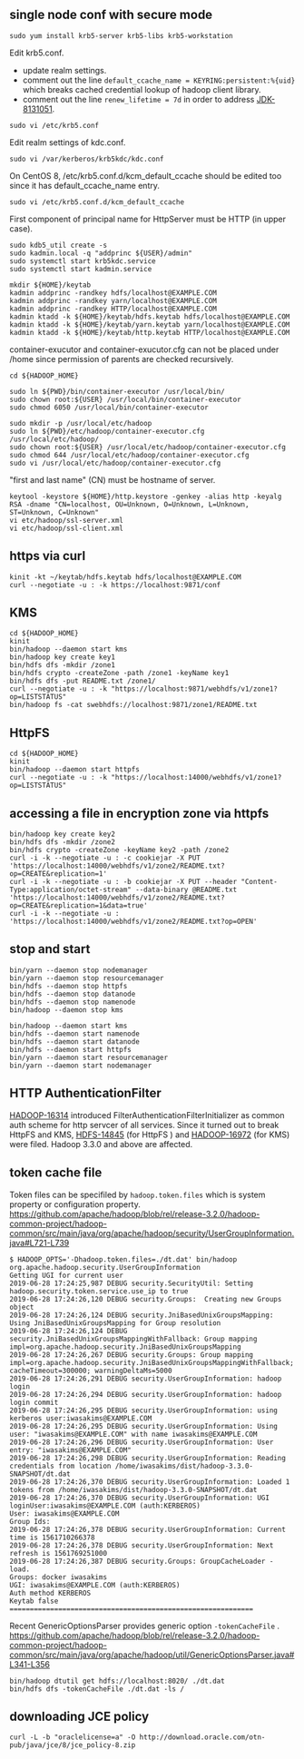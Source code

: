 single node conf with secure mode
---------------------------------

```
sudo yum install krb5-server krb5-libs krb5-workstation
```

Edit krb5.conf.
* update realm settings.
* comment out the line `default_ccache_name = KEYRING:persistent:%{uid}` which breaks cached credential lookup of hadoop client library.
* comment out the line `renew_lifetime = 7d` in order to address [JDK-8131051](https://bugs.openjdk.java.net/browse/JDK-8131051).

```
sudo vi /etc/krb5.conf
```

Edit realm settings of kdc.conf.

```
sudo vi /var/kerberos/krb5kdc/kdc.conf
```

On CentOS 8, /etc/krb5.conf.d/kcm_default_ccache should be edited too
since it has default_ccache_name entry.

```
sudo vi /etc/krb5.conf.d/kcm_default_ccache
```

First component of principal name for HttpServer must be HTTP (in upper case).
```
sudo kdb5_util create -s
sudo kadmin.local -q "addprinc ${USER}/admin"
sudo systemctl start krb5kdc.service
sudo systemctl start kadmin.service

mkdir ${HOME}/keytab
kadmin addprinc -randkey hdfs/localhost@EXAMPLE.COM
kadmin addprinc -randkey yarn/localhost@EXAMPLE.COM
kadmin addprinc -randkey HTTP/localhost@EXAMPLE.COM
kadmin ktadd -k ${HOME}/keytab/hdfs.keytab hdfs/localhost@EXAMPLE.COM
kadmin ktadd -k ${HOME}/keytab/yarn.keytab yarn/localhost@EXAMPLE.COM
kadmin ktadd -k ${HOME}/keytab/http.keytab HTTP/localhost@EXAMPLE.COM
```

container-exucutor and container-exucutor.cfg can not be placed under /home
since permission of parents are checked recursively.

```
cd ${HADOOP_HOME}

sudo ln ${PWD}/bin/container-executor /usr/local/bin/
sudo chown root:${USER} /usr/local/bin/container-executor
sudo chmod 6050 /usr/local/bin/container-executor

sudo mkdir -p /usr/local/etc/hadoop
sudo ln ${PWD}/etc/hadoop/container-executor.cfg /usr/local/etc/hadoop/
sudo chown root:${USER} /usr/local/etc/hadoop/container-executor.cfg
sudo chmod 644 /usr/local/etc/hadoop/container-executor.cfg 
sudo vi /usr/local/etc/hadoop/container-executor.cfg
```

"first and last name" (CN) must be hostname of server.
```
keytool -keystore ${HOME}/http.keystore -genkey -alias http -keyalg RSA -dname "CN=localhost, OU=Unknown, O=Unknown, L=Unknown, ST=Unknown, C=Unknown"
vi etc/hadoop/ssl-server.xml
vi etc/hadoop/ssl-client.xml
```


https via curl
--------------

```
kinit -kt ~/keytab/hdfs.keytab hdfs/localhost@EXAMPLE.COM
curl --negotiate -u : -k https://localhost:9871/conf
```


KMS
---

```
cd ${HADOOP_HOME}
kinit
bin/hadoop --daemon start kms
bin/hadoop key create key1
bin/hdfs dfs -mkdir /zone1
bin/hdfs crypto -createZone -path /zone1 -keyName key1
bin/hdfs dfs -put README.txt /zone1/
curl --negotiate -u : -k "https://localhost:9871/webhdfs/v1/zone1?op=LISTSTATUS"
bin/hadoop fs -cat swebhdfs://localhost:9871/zone1/README.txt
```

HttpFS
------

```
cd ${HADOOP_HOME}
kinit
bin/hadoop --daemon start httpfs
curl --negotiate -u : -k "https://localhost:14000/webhdfs/v1/zone1?op=LISTSTATUS"
```


accessing a file in encryption zone via httpfs
----------------------------------------------

```
bin/hadoop key create key2
bin/hdfs dfs -mkdir /zone2
bin/hdfs crypto -createZone -keyName key2 -path /zone2
curl -i -k --negotiate -u : -c cookiejar -X PUT 'https://localhost:14000/webhdfs/v1/zone2/README.txt?op=CREATE&replication=1'
curl -i -k --negotiate -u : -b cookiejar -X PUT --header "Content-Type:application/octet-stream" --data-binary @README.txt 'https://localhost:14000/webhdfs/v1/zone2/README.txt?op=CREATE&replication=1&data=true'
curl -i -k --negotiate -u : 'https://localhost:14000/webhdfs/v1/zone2/README.txt?op=OPEN'
```


stop and start
--------------

```
bin/yarn --daemon stop nodemanager
bin/yarn --daemon stop resourcemanager
bin/hdfs --daemon stop httpfs
bin/hdfs --daemon stop datanode
bin/hdfs --daemon stop namenode
bin/hadoop --daemon stop kms

bin/hadoop --daemon start kms
bin/hdfs --daemon start namenode
bin/hdfs --daemon start datanode
bin/hdfs --daemon start httpfs
bin/yarn --daemon start resourcemanager
bin/yarn --daemon start nodemanager
```


HTTP AuthenticationFilter
-------------------------

[HADOOP-16314](https://issues.apache.org/jira/browse/HADOOP-16314) introduced FilterAuthenticationFilterInitializer
as common auth scheme for http servcer of all services.
Since it turned out to break HttpFS and KMS,
[HDFS-14845](https://issues.apache.org/jira/browse/HDFS-14845) (for HttpFS ) and
[HADOOP-16972](https://issues.apache.org/jira/browse/HADOOP-16972) (for KMS) were filed.
Hadoop 3.3.0 and above are affected.


token cache file
----------------

Token files can be specifiled by `hadoop.token.files` which is system property or configuration property.
https://github.com/apache/hadoop/blob/rel/release-3.2.0/hadoop-common-project/hadoop-common/src/main/java/org/apache/hadoop/security/UserGroupInformation.java#L721-L739

```
$ HADOOP_OPTS='-Dhadoop.token.files=./dt.dat' bin/hadoop org.apache.hadoop.security.UserGroupInformation
Getting UGI for current user
2019-06-28 17:24:25,987 DEBUG security.SecurityUtil: Setting hadoop.security.token.service.use_ip to true
2019-06-28 17:24:26,120 DEBUG security.Groups:  Creating new Groups object
2019-06-28 17:24:26,124 DEBUG security.JniBasedUnixGroupsMapping: Using JniBasedUnixGroupsMapping for Group resolution
2019-06-28 17:24:26,124 DEBUG security.JniBasedUnixGroupsMappingWithFallback: Group mapping impl=org.apache.hadoop.security.JniBasedUnixGroupsMapping
2019-06-28 17:24:26,267 DEBUG security.Groups: Group mapping impl=org.apache.hadoop.security.JniBasedUnixGroupsMappingWithFallback; cacheTimeout=300000; warningDeltaMs=5000
2019-06-28 17:24:26,291 DEBUG security.UserGroupInformation: hadoop login
2019-06-28 17:24:26,294 DEBUG security.UserGroupInformation: hadoop login commit
2019-06-28 17:24:26,295 DEBUG security.UserGroupInformation: using kerberos user:iwasakims@EXAMPLE.COM
2019-06-28 17:24:26,295 DEBUG security.UserGroupInformation: Using user: "iwasakims@EXAMPLE.COM" with name iwasakims@EXAMPLE.COM
2019-06-28 17:24:26,296 DEBUG security.UserGroupInformation: User entry: "iwasakims@EXAMPLE.COM"
2019-06-28 17:24:26,298 DEBUG security.UserGroupInformation: Reading credentials from location /home/iwasakims/dist/hadoop-3.3.0-SNAPSHOT/dt.dat
2019-06-28 17:24:26,370 DEBUG security.UserGroupInformation: Loaded 1 tokens from /home/iwasakims/dist/hadoop-3.3.0-SNAPSHOT/dt.dat
2019-06-28 17:24:26,370 DEBUG security.UserGroupInformation: UGI loginUser:iwasakims@EXAMPLE.COM (auth:KERBEROS)
User: iwasakims@EXAMPLE.COM
Group Ids:
2019-06-28 17:24:26,378 DEBUG security.UserGroupInformation: Current time is 1561710266378
2019-06-28 17:24:26,378 DEBUG security.UserGroupInformation: Next refresh is 1561769251000
2019-06-28 17:24:26,387 DEBUG security.Groups: GroupCacheLoader - load.
Groups: docker iwasakims
UGI: iwasakims@EXAMPLE.COM (auth:KERBEROS)
Auth method KERBEROS
Keytab false
============================================================
```

Recent GenericOptionsParser provides generic option `-tokenCacheFile` .
https://github.com/apache/hadoop/blob/rel/release-3.2.0/hadoop-common-project/hadoop-common/src/main/java/org/apache/hadoop/util/GenericOptionsParser.java#L341-L356

```
bin/hadoop dtutil get hdfs://localhost:8020/ ./dt.dat
bin/hdfs dfs -tokenCacheFile ./dt.dat -ls /
```

downloading JCE policy
----------------------

```
curl -L -b "oraclelicense=a" -O http://download.oracle.com/otn-pub/java/jce/8/jce_policy-8.zip
```
